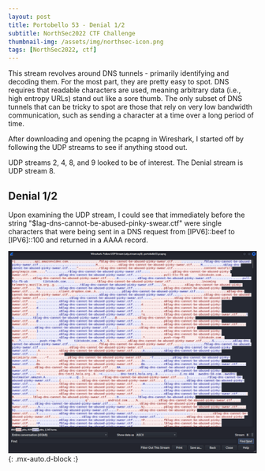 ```yaml
---
layout: post
title: Portobello 53 - Denial 1/2
subtitle: NorthSec2022 CTF Challenge
thumbnail-img: /assets/img/northsec-icon.png
tags: [NorthSec2022, ctf]
---
```


This stream revolves around DNS tunnels - primarily identifying and decoding them. For the most part, they are pretty easy to spot. DNS requires that readable characters are used, meaning arbitrary data (i.e., high entropy URLs) stand out like a sore thumb. 
The only subset of DNS tunnels that can be tricky to spot are those that rely on very low bandwidth communication, such as sending a character at a time over a long period of time. 

After downloading and opening the pcapng in Wireshark, I started off by following the UDP streams to see if anything stood out.

UDP streams 2, 4, 8, and 9 looked to be of interest. The Denial stream is UDP stream 8.

## Denial 1/2
Upon examining the UDP stream, I could see that immediately before the string "$lag-dns-cannot-be-abused-pinky-swear.ctf" were single characters that were being sent in a DNS request from \[IPV6\]::beef to \[IPV6\]::100 and returned in a AAAA record.

![DNS stream 8](../assets/img/denial1_1.png){: .mx-auto.d-block :}

